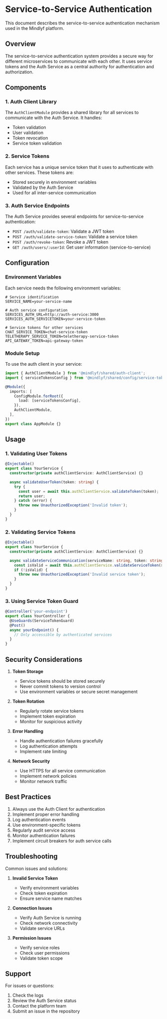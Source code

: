 # Service-to-Service Authentication

This document describes the service-to-service authentication mechanism used in the Mindlyf platform.

## Overview

The service-to-service authentication system provides a secure way for different microservices to communicate with each other. It uses service tokens and the Auth Service as a central authority for authentication and authorization.

## Components

### 1. Auth Client Library

The `AuthClientModule` provides a shared library for all services to communicate with the Auth Service. It handles:
- Token validation
- User validation
- Token revocation
- Service token validation

### 2. Service Tokens

Each service has a unique service token that it uses to authenticate with other services. These tokens are:
- Stored securely in environment variables
- Validated by the Auth Service
- Used for all inter-service communication

### 3. Auth Service Endpoints

The Auth Service provides several endpoints for service-to-service authentication:

- `POST /auth/validate-token`: Validate a JWT token
- `POST /auth/validate-service-token`: Validate a service token
- `POST /auth/revoke-token`: Revoke a JWT token
- `GET /auth/users/:userId`: Get user information (service-to-service)

## Configuration

### Environment Variables

Each service needs the following environment variables:

```env
# Service identification
SERVICE_NAME=your-service-name

# Auth service configuration
SERVICES_AUTH_URL=http://auth-service:3000
SERVICES_AUTH_SERVICETOKEN=your-service-token

# Service tokens for other services
CHAT_SERVICE_TOKEN=chat-service-token
TELETHERAPY_SERVICE_TOKEN=teletherapy-service-token
API_GATEWAY_TOKEN=api-gateway-token
```

### Module Setup

To use the auth client in your service:

```typescript
import { AuthClientModule } from '@mindlyf/shared/auth-client';
import { serviceTokensConfig } from '@mindlyf/shared/config/service-tokens.config';

@Module({
  imports: [
    ConfigModule.forRoot({
      load: [serviceTokensConfig],
    }),
    AuthClientModule,
  ],
})
export class AppModule {}
```

## Usage

### 1. Validating User Tokens

```typescript
@Injectable()
export class YourService {
  constructor(private authClientService: AuthClientService) {}

  async validateUserToken(token: string) {
    try {
      const user = await this.authClientService.validateToken(token);
      return user;
    } catch (error) {
      throw new UnauthorizedException('Invalid token');
    }
  }
}
```

### 2. Validating Service Tokens

```typescript
@Injectable()
export class YourService {
  constructor(private authClientService: AuthClientService) {}

  async validateServiceCommunication(serviceName: string, token: string) {
    const isValid = await this.authClientService.validateServiceToken(serviceName, token);
    if (!isValid) {
      throw new UnauthorizedException('Invalid service token');
    }
  }
}
```

### 3. Using Service Token Guard

```typescript
@Controller('your-endpoint')
export class YourController {
  @UseGuards(ServiceTokenGuard)
  @Post()
  async yourEndpoint() {
    // Only accessible by authenticated services
  }
}
```

## Security Considerations

1. **Token Storage**
   - Service tokens should be stored securely
   - Never commit tokens to version control
   - Use environment variables or secure secret management

2. **Token Rotation**
   - Regularly rotate service tokens
   - Implement token expiration
   - Monitor for suspicious activity

3. **Error Handling**
   - Handle authentication failures gracefully
   - Log authentication attempts
   - Implement rate limiting

4. **Network Security**
   - Use HTTPS for all service communication
   - Implement network policies
   - Monitor network traffic

## Best Practices

1. Always use the Auth Client for authentication
2. Implement proper error handling
3. Log authentication events
4. Use environment-specific tokens
5. Regularly audit service access
6. Monitor authentication failures
7. Implement circuit breakers for auth service calls

## Troubleshooting

Common issues and solutions:

1. **Invalid Service Token**
   - Verify environment variables
   - Check token expiration
   - Ensure service name matches

2. **Connection Issues**
   - Verify Auth Service is running
   - Check network connectivity
   - Validate service URLs

3. **Permission Issues**
   - Verify service roles
   - Check user permissions
   - Validate token scope

## Support

For issues or questions:
1. Check the logs
2. Review the Auth Service status
3. Contact the platform team
4. Submit an issue in the repository 